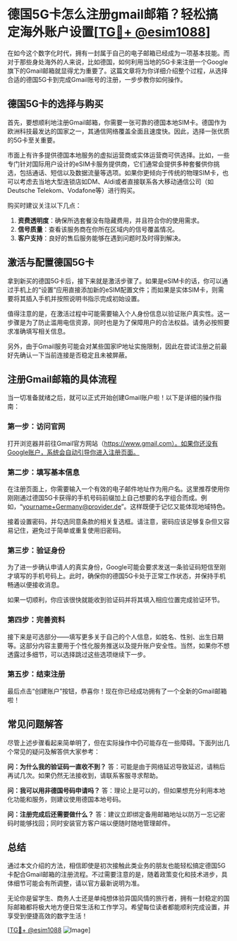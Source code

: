 # 德国5G卡怎么注册gmail邮箱？轻松搞定海外账户设置[[TG💪+ @esim1088](https://t.me/s/esim1088)]

在如今这个数字化时代，拥有一封属于自己的电子邮箱已经成为一项基本技能。而对于那些身处海外的人来说，比如德国，如何利用当地的5G卡来注册一个Google旗下的Gmail邮箱就显得尤为重要了。这篇文章将为你详细介绍整个过程，从选择合适的德国5G卡到完成Gmail账号的注册，一步步教你如何操作。

## 德国5G卡的选择与购买

首先，要想顺利地注册Gmail邮箱，你需要一张可靠的德国本地SIM卡。德国作为欧洲科技最发达的国家之一，其通信网络覆盖全面且速度快。因此，选择一张优质的5G卡至关重要。

市面上有许多提供德国本地服务的虚拟运营商或实体运营商可供选择。比如，一些专门针对国际用户设计的eSIM卡服务提供商，它们通常会提供多种套餐供你挑选，包括通话、短信以及数据流量等选项。如果你更倾向于传统的物理SIM卡，也可以考虑去当地大型连锁店如DM、Aldi或者直接联系各大移动通信公司（如Deutsche Telekom、Vodafone等）进行购买。

购买时建议关注以下几点：
1. **资费透明度**：确保所选套餐没有隐藏费用，并且符合你的使用需求。
2. **信号质量**：查看该服务商在你所在区域内的信号覆盖情况。
3. **客户支持**：良好的售后服务能够在遇到问题时及时得到解决。

## 激活与配置德国5G卡

拿到新买的德国5G卡后，接下来就是激活步骤了。如果是eSIM卡的话，你可以通过手机上的“设置”应用直接添加新的eSIM配置文件；而如果是实体SIM卡，则需要将其插入手机并按照说明书指示完成初始设置。

值得注意的是，在激活过程中可能需要输入个人身份信息以验证账户真实性。这一步骤是为了防止滥用电信资源，同时也是为了保障用户的合法权益。请务必按照要求准确填写相关信息。

另外，由于Gmail服务可能会对某些国家IP地址实施限制，因此在尝试注册之前最好先确认一下当前连接是否稳定且未被屏蔽。

## 注册Gmail邮箱的具体流程

当一切准备就绪之后，就可以正式开始创建Gmail账户啦！以下是详细的操作指南：

### 第一步：访问官网
打开浏览器并前往Gmail官方网站（https://www.gmail.com）。如果你还没有Google账户，系统会自动引导你进入注册页面。

### 第二步：填写基本信息
在注册页面上，你需要输入一个有效的电子邮件地址作为用户名。这里推荐使用你刚刚通过德国5G卡获得的手机号码前缀加上自己想要的名字组合而成。例如，“yourname+Germany@provider.de”。这样既便于记忆又能体现地域特色。

接着设置密码，并勾选同意条款的相关复选框。请注意，密码应该足够复杂但又容易记住，避免过于简单或重复使用旧密码。

### 第三步：验证身份
为了进一步确认申请人的真实身份，Google可能会要求发送一条验证码短信至刚才填写的手机号码上。此时，确保你的德国5G卡处于正常工作状态，并保持手机畅通以便接收消息。

如果一切顺利，你应该很快就能收到验证码并将其填入相应位置完成验证环节。

### 第四步：完善资料
接下来是可选部分——填写更多关于自己的个人信息，如姓名、性别、出生日期等。这部分内容主要用于个性化服务推送以及提升账户安全性。当然，如果你不想透露过多细节，可以选择跳过这些选项继续下一步。

### 第五步：结束注册
最后点击“创建账户”按钮，恭喜你！现在你已经成功拥有了一个全新的Gmail邮箱啦！

## 常见问题解答

尽管上述步骤看起来简单明了，但在实际操作中仍可能存在一些障碍。下面列出几个常见的疑问及解答供大家参考：

**问：为什么我的验证码一直收不到？**
答：可能是由于网络延迟导致延迟，请稍后再试几次。如果仍然无法接收到，请联系客服寻求帮助。

**问：我可以用非德国号码申请吗？**
答：理论上是可以的，但如果想充分利用本地化功能和服务，则建议使用德国本地号码。

**问：注册完成后还需要做什么？**
答：建议立即绑定备用邮箱地址以防万一忘记密码时能够找回；同时安装官方客户端以便随时随地管理邮件。

## 总结

通过本文介绍的方法，相信即使是初次接触此类业务的朋友也能轻松搞定德国5G卡配合Gmail邮箱的注册流程。不过需要注意的是，随着政策变化和技术进步，具体细节可能会有所调整，请以官方最新说明为准。

无论你是留学生、商务人士还是单纯想体验异国风情的旅行者，拥有一封稳定的国际邮箱都将极大地方便日常生活和工作学习。希望每位读者都能顺利完成设置，并享受到便捷高效的数字生活！

[[TG💪+ @esim1088](https://t.me/s/esim1088) ![Image](https://i.postimg.cc/4NQfJmqS/Snipaste-2025-05-13-00-14-12.png)]